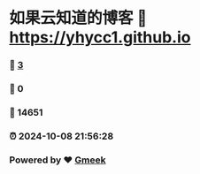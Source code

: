 # 如果云知道的博客 :link: https://yhycc1.github.io 
### :page_facing_up: [3](https://yhycc1.github.io/tag.html) 
### :speech_balloon: 0 
### :hibiscus: 14651 
### :alarm_clock: 2024-10-08 21:56:28 
### Powered by :heart: [Gmeek](https://github.com/Meekdai/Gmeek)
